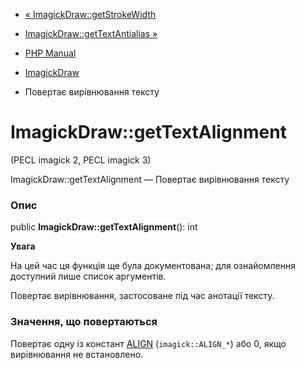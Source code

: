 - [« ImagickDraw::getStrokeWidth](imagickdraw.getstrokewidth.md)
- [ImagickDraw::getTextAntialias »](imagickdraw.gettextantialias.md)

- [PHP Manual](index.md)
- [ImagickDraw](class.imagickdraw.md)
- Повертає вирівнювання тексту

# ImagickDraw::getTextAlignment

(PECL imagick 2, PECL imagick 3)

ImagickDraw::getTextAlignment — Повертає вирівнювання тексту

### Опис

public **ImagickDraw::getTextAlignment**(): int

**Увага**

На цей час ця функція ще була документована; для
ознайомлення доступний лише список аргументів.

Повертає вирівнювання, застосоване під час анотації тексту.

### Значення, що повертаються

Повертає одну із констант
[ALIGN](imagick.constants.md#imagick.constants.align)
(`imagick::ALIGN_*`) або 0, якщо вирівнювання не встановлено.
